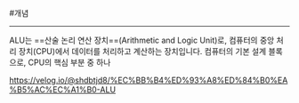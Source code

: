 #개념

---
ALU는 ==산술 논리 연산 장치==(Arithmetic and Logic Unit)로, 컴퓨터의 중앙 처리 장치(CPU)에서 데이터를 처리하고 계산하는 장치입니다. 컴퓨터의 기본 설계 블록으로, CPU의 핵심 부분 중 하나

https://velog.io/@shdbtjd8/%EC%BB%B4%ED%93%A8%ED%84%B0%EA%B5%AC%EC%A1%B0-ALU
